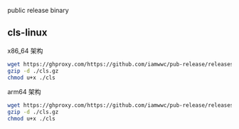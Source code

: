 public release binary


## cls-linux

x86_64 架构

```bash
wget https://ghproxy.com/https://github.com/iamwwc/pub-release/releases/download/cls-rs/cls-x86_64.gz -O cls.gz
gzip -d ./cls.gz
chmod u+x ./cls
```

arm64 架构

```bash
wget https://ghproxy.com/https://github.com/iamwwc/pub-release/releases/download/cls-rs/cls-arm64.gz -O cls.gz
gzip -d ./cls.gz
chmod u+x ./cls
```
